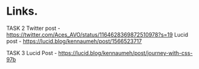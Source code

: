 # Links.

TASK 2
Twitter post - https://twitter.com/Aces_AVO/status/1164628369872510978?s=19 
Lucid post - https://lucid.blog/kennaumeh/post/1566523717

TASK 3
Lucid Post -  https://lucid.blog/kennaumeh/post/journey-with-css-97b
